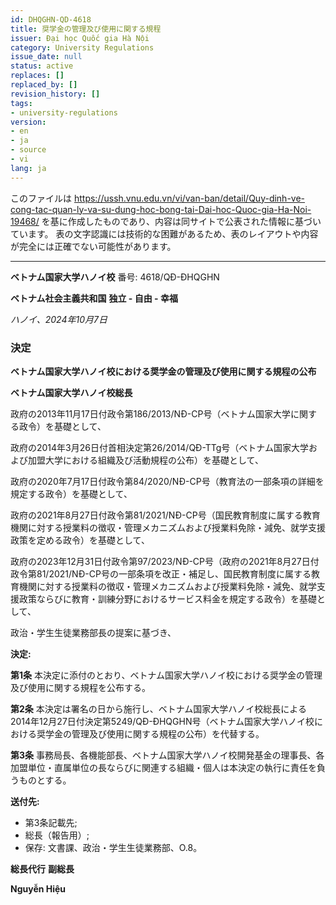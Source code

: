 ```yaml
---
id: DHQGHN-QD-4618
title: 奨学金の管理及び使用に関する規程
issuer: Đại học Quốc gia Hà Nội
category: University Regulations
issue_date: null
status: active
replaces: []
replaced_by: []
revision_history: []
tags:
- university-regulations
version:
- en
- ja
- source
- vi
lang: ja
---
```

このファイルは https://ussh.vnu.edu.vn/vi/van-ban/detail/Quy-dinh-ve-cong-tac-quan-ly-va-su-dung-hoc-bong-tai-Dai-hoc-Quoc-gia-Ha-Noi-19468/ を基に作成したものであり、内容は同サイトで公表された情報に基づいています。
表の文字認識には技術的な困難があるため、表のレイアウトや内容が完全には正確でない可能性があります。

---

**ベトナム国家大学ハノイ校**
番号: 4618/QĐ-ĐHQGHN

**ベトナム社会主義共和国**
**独立 - 自由 - 幸福**

*ハノイ、2024年10月7日*

### 決定
**ベトナム国家大学ハノイ校における奨学金の管理及び使用に関する規程の公布**

**ベトナム国家大学ハノイ校総長**

政府の2013年11月17日付政令第186/2013/NĐ-CP号（ベトナム国家大学に関する政令）を基礎として、

政府の2014年3月26日付首相決定第26/2014/QĐ-TTg号（ベトナム国家大学および加盟大学における組織及び活動規程の公布）を基礎として、

政府の2020年7月17日付政令第84/2020/NĐ-CP号（教育法の一部条項の詳細を規定する政令）を基礎として、

政府の2021年8月27日付政令第81/2021/NĐ-CP号（国民教育制度に属する教育機関に対する授業料の徴収・管理メカニズムおよび授業料免除・減免、就学支援政策を定める政令）を基礎として、

政府の2023年12月31日付政令第97/2023/NĐ-CP号（政府の2021年8月27日付政令第81/2021/NĐ-CP号の一部条項を改正・補足し、国民教育制度に属する教育機関に対する授業料の徴収・管理メカニズムおよび授業料免除・減免、就学支援政策ならびに教育・訓練分野におけるサービス料金を規定する政令）を基礎として、

政治・学生生徒業務部長の提案に基づき、

**決定:**

**第1条** 本決定に添付のとおり、ベトナム国家大学ハノイ校における奨学金の管理及び使用に関する規程を公布する。

**第2条** 本決定は署名の日から施行し、ベトナム国家大学ハノイ校総長による2014年12月27日付決定第5249/QĐ-ĐHQGHN号（ベトナム国家大学ハノイ校における奨学金の管理及び使用に関する規程の公布）を代替する。

**第3条** 事務局長、各機能部長、ベトナム国家大学ハノイ校開発基金の理事長、各加盟単位・直属単位の長ならびに関連する組織・個人は本決定の執行に責任を負うものとする。

**送付先:**
- 第3条記載先;
- 総長（報告用）;
- 保存: 文書課、政治・学生生徒業務部、O.8。

**総長代行**
**副総長**

**Nguyễn Hiệu**